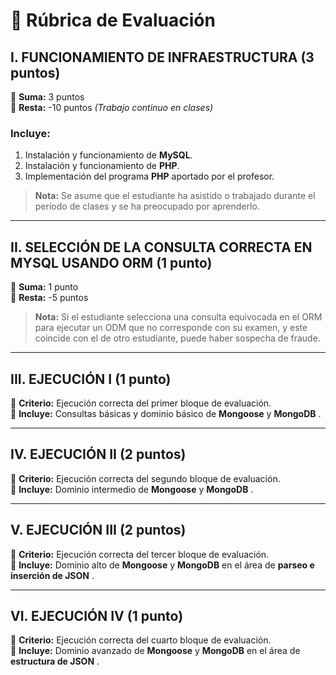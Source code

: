 # 📌 Rúbrica de Evaluación

## I. FUNCIONAMIENTO DE INFRAESTRUCTURA (3 puntos)
🔹 **Suma:** 3 puntos  
🔹 **Resta:** -10 puntos *(Trabajo continuo en clases)*  

### Incluye:
1. Instalación y funcionamiento de **MySQL**.
2. Instalación y funcionamiento de **PHP**.
3. Implementación del programa **PHP** aportado por el profesor.

> **Nota:** Se asume que el estudiante  ha asistido o trabajado durante el período de clases y se ha preocupado por aprenderlo.

---

## II. SELECCIÓN DE LA CONSULTA CORRECTA EN MYSQL USANDO ORM (1 punto)
🔹 **Suma:** 1 punto  
🔹 **Resta:** -5 puntos   

> **Nota:** Si el estudiante selecciona una consulta equivocada en el ORM para ejecutar un ODM que no corresponde con su examen, y este coincide con el de otro estudiante, puede haber sospecha de fraude.

---

## III. EJECUCIÓN I (1 punto)
🔹 **Criterio:** Ejecución correcta del primer bloque de evaluación.  
🔹 **Incluye:** Consultas básicas y dominio básico de **Mongoose** y **MongoDB** .

---

## IV. EJECUCIÓN II (2 puntos)
🔹 **Criterio:** Ejecución correcta del segundo bloque de evaluación.  
🔹 **Incluye:** Dominio intermedio de **Mongoose** y **MongoDB** .

---

## V. EJECUCIÓN III (2 puntos)
🔹 **Criterio:** Ejecución correcta del tercer bloque de evaluación.  
🔹 **Incluye:** Dominio alto de **Mongoose** y **MongoDB** en el área de **parseo e inserción de JSON** .

---

## VI. EJECUCIÓN IV (1 punto)
🔹 **Criterio:** Ejecución correcta del cuarto bloque de evaluación.  
🔹 **Incluye:** Dominio avanzado de **Mongoose** y **MongoDB** en el área de **estructura de JSON** .


